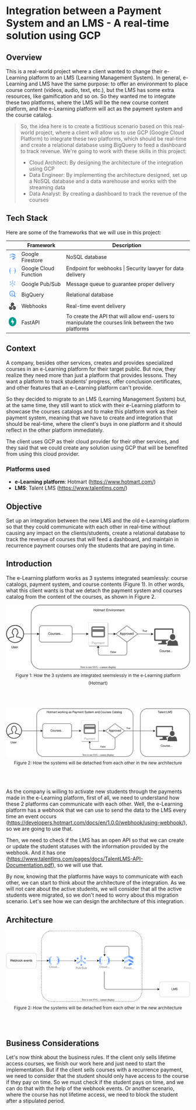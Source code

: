 # **Integration between a Payment System and an LMS - A real-time solution using GCP**

## **Overview**
This is a real-world project where a client wanted to change their e-Learning platform to an LMS (Learning Management System). In general, e-Learning and LMS have the same purpose: to offer an environment to place course content (videos, audio, text, etc.), but the LMS has some extra resources, like gamification and so on. So they wanted me to integrate these two platforms, where the LMS will be the new course content platform, and the e-Learning platform will act as the payment system and the course catalog.


> So, the idea here is to create a fictitious scenario based on this real-world project, where a client will allow us to use GCP (Google Cloud Platform) to integrate these two platforms, which should be real-time and create a relational database using BigQuery to feed a dashboard to track revenue. We're going to work with these skills in this project: 
> - Cloud Architect: By designing the architecture of the integration using GCP
> - Data Engineer: By implementing the architecture designed, set up a NoSQL database and a data warehouse and works with the streaming data
> - Data Analyst: By creating a dashboard to track the revenue of the courses

## **Tech Stack**
Here are some of the frameworks that we will use in this project:

|  | Framework  | Description |
| --- | --- | --- |
| <picture><img src="./img/firestore.svg"></picture> | Google Firestore | NoSQL database |
| <picture><img src="./img/cloud_functions.svg"></picture> | Google Cloud Function | Endpoint for webhooks \| Security lawyer for data delivery |
| <picture><img src="./img/pubsub.svg"></picture> | Google Pub/Sub | Message queue to guarantee proper delivery |
| <picture><img src="./img/bigquery.svg"></picture> | BigQuery | Relational database |
| <picture><img src="./img/webhooks.svg" width="25" height="25"></picture> | Webhooks    | Real-time event delivery
| <picture><img src="./img/fastapi.svg" width="26" height="25"></picture> | FastAPI    | To create the API that will allow end-users to manipulate the courses link between the two platforms


## **Context**
A company, besides other services, creates and provides specialized courses in an e-Learning platform for their target public. But now, they realize they need more than just a platform that provides lessons. They want a platform to track students' progress, offer conclusion certificates, and other features that an e-Learning platform can't provide. 

So they decided to migrate to an LMS (Learning Management System) but, at the same time, they still want to stick with their e-Learning platform to showcase the courses catalogs and to make this platform work as their payment system, meaning that we have to create and integration that should be real-time, where the client's buys in one platform and it should reflect in the other platform immediately.

The client uses GCP as their cloud provider for their other services, and they said that we could create any solution using GCP that will be benefited from using this cloud provider.

### Platforms used
- **e-Learning platform**: Hotmart (https://www.hotmart.com/)
- **LMS**: Talent LMS (https://www.talentlms.com/)

## **Objective**
Set up an integration between the new LMS and the old e-Learning platform so that they could communicate with each other in real-time without causing any impact on the clients/students, create a relational database to track the revenue of courses that will feed a dashboard, and maintain in recurrence payment courses only the students that are paying in time.

## **Introduction**

The e-Learning platform works as 3 systems integrated seamlessly: course catalogs, payment system, and course contents (Figure 1). In other words, what this client wants is that we detach the payment system and courses catalog from the content of the courses, as shown in Figure 2. 

<p align="center" width="100%">
<picture>
    <source srcset="./img/hotmart_architecture.drawio.svg" type="image/svg+xml">
    <img id="Figure-1" src="./img/hotmart_architecture.drawio.svg" alt="Hotmart Architecture">
</picture>
    <br><sub>
        Figure 1: How the 3 systems are integrated seemslessly in the e-Learning platform (Hotmart)
    </sub>
</p>
<br><br>
<p align="center" width="100%">
<picture>
    <source srcset="./img/detached_architecture.drawio.svg" type="image/svg+xml">
    <img id="Figure-1" src="./img/detached_architecture.drawio.svg" alt="Hotmart Architecture">
</picture>
    <br><sub>
        Figure 2: How the systems will be detached from each other in the new architecture
    </sub>
</p>

<br><br>

As the company is willing to activate new students through the payments made in the e-Learning platform, first of all, we need to understand how these 2 platforms can communicate with each other. Well, the e-Learning platform has a webhook that we can use to send the data to the LMS every time an event occurs (https://developers.hotmart.com/docs/en/1.0.0/webhook/using-webhook/), so we are going to use that. 

Then, we need to check if the LMS has an open API so that we can create or update the student statuses with the information provided by the webhook. And it has one (https://www.talentlms.com/pages/docs/TalentLMS-API-Documentation.pdf), so we will use that.

By now, knowing that the platforms have ways to communicate with each other, we can start to think about the architecture of the integration. As we will not care about the active students, we will consider that all the active students were migrated, so we don't need to worry about this migration scenario. Let's see how we can design the architecture of this integration.

## **Architecture**

<p align="center" width="100%">
<picture>
    <source srcset="./img/integration_architecture.drawio.svg" type="image/svg+xml">
    <img id="Figure-1" src="./img/integration_architecture.drawio.svg" alt="Hotmart Architecture">
</picture>
    <br><sub>
        Figure 2: How the systems will be detached from each other in the new architecture
    </sub>
</p>

<br><br>


## **Business Considerations**

Let's now think about the business rules. If the client only sells lifetime access courses, we finish our work here and just need to start the implementation. But if the client sells courses with a recurrence payment, we need to consider that the student should only have access to the course if they pay on time. So we must check if the student pays on time, and we can do that with the help of the webhook events. Or another scenario, where the course has not lifetime access, we need to block the student after a stipulated period.
